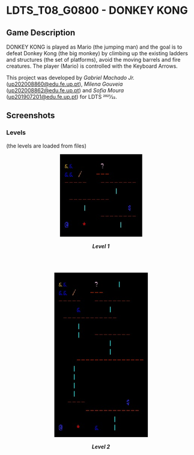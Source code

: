 # LDTS_T08_G0800 - DONKEY KONG

## Game Description
DONKEY KONG is played as Mario (the jumping man) and the goal is to defeat Donkey Kong (the big monkey) by climbing up the existing ladders and structures (the set of platforms), avoid the moving barrels and fire creatures. The player (Mario) is controlled with the Keyboard Arrows.

This project was developed by *Gabriel Machado Jr.* (up202008860@edu.fe.up.pt), *Milena Gouveia* (up202008862@edu.fe.up.pt) and *Sofia Moura* (up201907201@edu.fe.up.pt) for LDTS 2021⁄22.

## Screenshots
### Levels
(the levels are loaded from files)
<p align="center" justify="center">
  <img src="docs/images/screenshots/level1.png"/>
</p>
<p align="center">
  <b><i>Level 1 </i></b>
</p>

<br>
<br />

<p align="center" justify="center">
  <img src="docs/images/screenshots/level2.png"/>
</p>
<p align="center">
  <b><i>Level 2 </i></b>
</p>